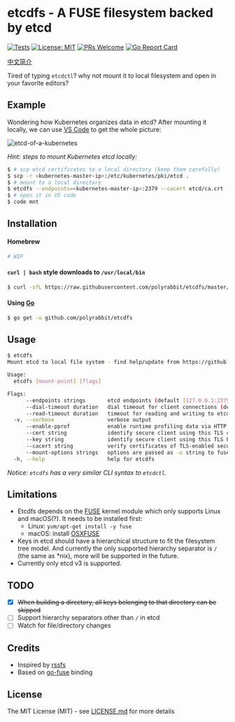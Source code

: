 # etcdfs - A FUSE filesystem backed by etcd

[![Tests](https://github.com/polyrabbit/etcdfs/workflows/Tests/badge.svg)](https://github.com/polyrabbit/etcdfs/actions)
[![License: MIT](https://img.shields.io/badge/License-MIT-brightgreen.svg)](https://opensource.org/licenses/MIT)
[![PRs Welcome](https://img.shields.io/badge/PRs-welcome-brightgreen.svg)](https://github.com/polyrabbit/my-token/pulls)
[![Go Report Card](https://goreportcard.com/badge/github.com/polyrabbit/etcdfs)](https://goreportcard.com/report/github.com/polyrabbit/etcdfs)

[中文简介](https://blog.betacat.io/post/2020/08/how-to-mount-etcd-as-a-filesystem/)

Tired of typing `etcdctl`? why not mount it to local filesystem and open in your favorite editors?

## Example

Wondering how Kubernetes organizes data in etcd? After mounting it locally, we can use [VS Code](https://code.visualstudio.com/) to get the whole picture:

![etcd-of-a-kubernetes](https://user-images.githubusercontent.com/2657334/89164446-b6b92e00-d5a9-11ea-93b9-218072ce73ff.png)

_Hint: steps to mount Kubernetes etcd locally:_

```bash
$ # scp etcd certificates to a local directory (keep them carefully)
$ scp -r <kubernetes-master-ip>:/etc/kubernetes/pki/etcd .
$ # mount to a local directory
$ etcdfs --endpoints=<kubernetes-master-ip>:2379 --cacert etcd/ca.crt --key etcd/server.key --cert etcd/server.crt mnt
$ # open it in VS code
$ code mnt
```

## Installation

#### Homebrew

```bash
# WIP
```

#### `curl | bash` style downloads to `/usr/local/bin`
```bash
$ curl -sfL https://raw.githubusercontent.com/polyrabbit/etcdfs/master/.godownloader.sh | bash -s -- -d -b /usr/local/bin
```

#### Using [Go](https://golang.org/)
```bash
$ go get -u github.com/polyrabbit/etcdfs
```

## Usage

```bash
$ etcdfs
Mount etcd to local file system - find help/update from https://github.com/polyrabbit/etcdfs

Usage:
  etcdfs [mount-point] [flags]

Flags:
      --endpoints strings       etcd endpoints (default [127.0.0.1:2379])
      --dial-timeout duration   dial timeout for client connections (default 2s)
      --read-timeout duration   timeout for reading and writing to etcd (default 3s)
  -v, --verbose                 verbose output
      --enable-pprof            enable runtime profiling data via HTTP server. Address is at "http://localhost:9327/debug/pprof"
      --cert string             identify secure client using this TLS certificate file
      --key string              identify secure client using this TLS key file
      --cacert string           verify certificates of TLS-enabled secure servers using this CA bundle
      --mount-options strings   options are passed as -o string to fusermount (default [nonempty])
  -h, --help                    help for etcdfs
```

_Notice: `etcdfs` has a very similar CLI syntax to `etcdctl`._

## Limitations

* Etcdfs depends on the [FUSE](https://en.wikipedia.org/wiki/Filesystem_in_Userspace) kernel module which only supports Linux and macOS(?). It needs to be installed first:
    * Linux: `yum/apt-get install -y fuse`
    * macOS: install [OSXFUSE](https://osxfuse.github.io/)
* Keys in etcd should have a hierarchical structure to fit the filesystem tree model. And currently the only supported hierarchy separator is `/` (the same as *nix), more will be supported in the future. 
* Currently only etcd v3 is supported.

## TODO

- [x] ~~When building a directory, all keys belonging to that directory can be skipped~~
- [ ] Support hierarchy separators other than `/` in etcd
- [ ] Watch for file/directory changes

## Credits

 * Inspired by [rssfs](https://github.com/dertuxmalwieder/rssfs)
 * Based on [go-fuse](https://github.com/hanwen/go-fuse) binding

## License

The MIT License (MIT) - see [LICENSE.md](https://github.com/polyrabbit/etcdfs/blob/master/LICENSE) for more details
